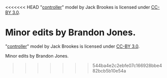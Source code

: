 <<<<<<< HEAD
"[controller](https://poly.google.com/view/cdts4fBVXe7)" model by Jack Brookes is licensed under [CC-BY 3.0](https://creativecommons.org/licenses/by/3.0/legalcode).

Minor edits by Brandon Jones.
=======
"[controller](https://poly.google.com/view/cdts4fBVXe7)" model by Jack Brookes is licensed under [CC-BY 3.0](https://creativecommons.org/licenses/by/3.0/legalcode).

Minor edits by Brandon Jones.
>>>>>>> 544ba4e2c2ebfe07c166928bbe482bcb5b10e54a
